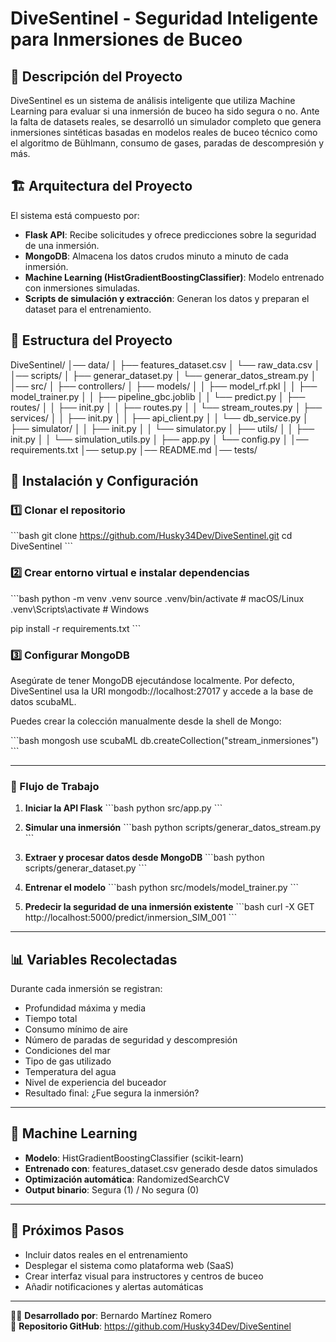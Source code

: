 # DiveSentinel - Seguridad Inteligente para Inmersiones de Buceo

## 📌 Descripción del Proyecto  
DiveSentinel es un sistema de análisis inteligente que utiliza Machine Learning para evaluar si una inmersión de buceo ha sido segura o no. Ante la falta de datasets reales, se desarrolló un simulador completo que genera inmersiones sintéticas basadas en modelos reales de buceo técnico como el algoritmo de Bühlmann, consumo de gases, paradas de descompresión y más.

## 🏗️ Arquitectura del Proyecto  
El sistema está compuesto por:
- **Flask API**: Recibe solicitudes y ofrece predicciones sobre la seguridad de una inmersión.
- **MongoDB**: Almacena los datos crudos minuto a minuto de cada inmersión.
- **Machine Learning (HistGradientBoostingClassifier)**: Modelo entrenado con inmersiones simuladas.
- **Scripts de simulación y extracción**: Generan los datos y preparan el dataset para el entrenamiento.

## 📂 Estructura del Proyecto

DiveSentinel/
│── data/
│   ├── features_dataset.csv
│   └── raw_data.csv
│
│── scripts/
│   ├── generar_dataset.py
│   └── generar_datos_stream.py
│
│── src/
│   ├── controllers/
│   ├── models/
│   │   ├── model_rf.pkl
│   │   ├── model_trainer.py
│   │   ├── pipeline_gbc.joblib
│   │   └── predict.py
│   ├── routes/
│   │   ├── init.py
│   │   ├── routes.py
│   │   └── stream_routes.py
│   ├── services/
│   │   ├── init.py
│   │   ├── api_client.py
│   │   └── db_service.py
│   ├── simulator/
│   │   ├── init.py
│   │   └── simulator.py
│   ├── utils/
│   │   ├── init.py
│   │   └── simulation_utils.py
│   ├── app.py
│   └── config.py
│
│── requirements.txt
│── setup.py
│── README.md
│── tests/


## 🚀 Instalación y Configuración

### 1️⃣ Clonar el repositorio
\`\`\`bash
git clone https://github.com/Husky34Dev/DiveSentinel.git
cd DiveSentinel
\`\`\`

### 2️⃣ Crear entorno virtual e instalar dependencias
\`\`\`bash
python -m venv .venv
source .venv/bin/activate      # macOS/Linux
.venv\Scripts\activate         # Windows

pip install -r requirements.txt
\`\`\`

### 3️⃣ Configurar MongoDB

Asegúrate de tener MongoDB ejecutándose localmente. Por defecto, DiveSentinel usa la URI mongodb://localhost:27017 y accede a la base de datos scubaML.

Puedes crear la colección manualmente desde la shell de Mongo:

\`\`\`bash
mongosh
use scubaML
db.createCollection("stream_inmersiones")
\`\`\`

---

### 🌊 Flujo de Trabajo

1. **Iniciar la API Flask**
\`\`\`bash
python src/app.py
\`\`\`

2. **Simular una inmersión**
\`\`\`bash
python scripts/generar_datos_stream.py
\`\`\`

3. **Extraer y procesar datos desde MongoDB**
\`\`\`bash
python scripts/generar_dataset.py
\`\`\`

4. **Entrenar el modelo**
\`\`\`bash
python src/models/model_trainer.py
\`\`\`

5. **Predecir la seguridad de una inmersión existente**
\`\`\`bash
curl -X GET http://localhost:5000/predict/inmersion_SIM_001
\`\`\`

---

## 📊 Variables Recolectadas

Durante cada inmersión se registran:
- Profundidad máxima y media
- Tiempo total
- Consumo mínimo de aire
- Número de paradas de seguridad y descompresión
- Condiciones del mar
- Tipo de gas utilizado
- Temperatura del agua
- Nivel de experiencia del buceador
- Resultado final: ¿Fue segura la inmersión?

---

## 🧠 Machine Learning

- **Modelo**: HistGradientBoostingClassifier (scikit-learn)  
- **Entrenado con**: features_dataset.csv generado desde datos simulados  
- **Optimización automática**: RandomizedSearchCV  
- **Output binario**: Segura (1) / No segura (0)

---

## 🧩 Próximos Pasos

- Incluir datos reales en el entrenamiento  
- Desplegar el sistema como plataforma web (SaaS)  
- Crear interfaz visual para instructores y centros de buceo  
- Añadir notificaciones y alertas automáticas

---

👨‍💻 **Desarrollado por**: Bernardo Martínez Romero  
🔗 **Repositorio GitHub**: https://github.com/Husky34Dev/DiveSentinel
